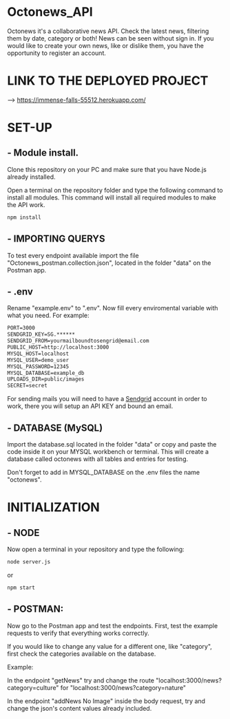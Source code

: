 # Octonews_API

Octonews it's a collaborative news API. Check the latest news, filtering them by date, category or both! News can be seen without sign in. If you would like to create your own news, like or dislike them, you have the opportunity to register an account.

# LINK TO THE DEPLOYED PROJECT

--> https://immense-falls-55512.herokuapp.com/

# SET-UP

## - Module install.

Clone this repository on your PC and make sure that you have Node.js already installed.

Open a terminal on the repository folder and type the following command to install all modules. This command will install all required modules to make the API work.

```cmd
npm install
```

## - IMPORTING QUERYS

To test every endpoint available import the file "Octonews_postman.collection.json", located in the folder "data" on the Postman app.

## - .env

Rename "example.env" to ".env". Now fill every enviromental variable with what you need. For example:

```cmd
PORT=3000
SENDGRID_KEY=SG.******
SENDGRID_FROM=yourmailboundtosengrid@email.com
PUBLIC_HOST=http://localhost:3000
MYSQL_HOST=localhost
MYSQL_USER=demo_user
MYSQL_PASSWORD=12345
MYSQL_DATABASE=example_db
UPLOADS_DIR=public/images
SECRET=secret
```

For sending mails you will need to have a [Sendgrid](https://sendgrid.com/) account in order to work, there you will setup an API KEY and bound an email.

## - DATABASE (MySQL)

Import the database.sql located in the folder "data" or copy and paste the code inside it on your MYSQL workbench or terminal. This will create a database called octonews with all tables and entries for testing.

Don't forget to add in MYSQL_DATABASE on the .env files the name "octonews".

# INITIALIZATION

## - NODE

Now open a terminal in your repository and type the following:

```cmd
node server.js
```

or

```cmd
npm start
```

## - POSTMAN:

Now go to the Postman app and test the endpoints. First, test the example requests to verify that everything works correctly.

If you would like to change any value for a different one, like "category", first check the categories available on the database.

Example:

In the endpoint "getNews" try and change the route "localhost:3000/news?category=culture" for "localhost:3000/news?category=nature"

In the endpoint "addNews No Image" inside the body request, try and change the json's content values already included.
